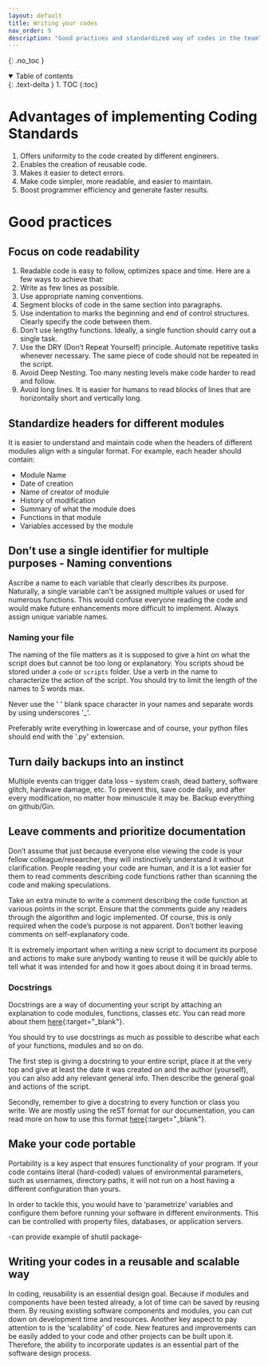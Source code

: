 ```yaml
---
layout: default
title: Writing your codes
nav_order: 9
description: "Good practices and standardized way of codes in the team"
---
```

{: .no_toc }

<details open markdown="block">
  <summary>
    Table of contents
  </summary>
  {: .text-delta }
1. TOC
{:toc}
</details>

# Advantages of implementing Coding Standards

1. Offers uniformity to the code created by different engineers.
2. Enables the creation of reusable code.
3. Makes it easier to detect errors.
4. Make code simpler, more readable, and easier to maintain.
5. Boost programmer efficiency and generate faster results.

# Good practices

## Focus on code readability
1. Readable code is easy to follow, optimizes space and time. Here are a few ways to achieve that:
2. Write as few lines as possible.
3. Use appropriate naming conventions.
4. Segment blocks of code in the same section into paragraphs.
5. Use indentation to marks the beginning and end of control structures. Clearly specify the code between them.
6. Don’t use lengthy functions. Ideally, a single function should carry out a single task.
7. Use the DRY (Don’t Repeat Yourself) principle. Automate repetitive tasks whenever necessary. The same piece of code should not be repeated in the script.
8. Avoid Deep Nesting. Too many nesting levels make code harder to read and follow.
9. Avoid long lines. It is easier for humans to read blocks of lines that are horizontally short and vertically long.

## Standardize headers for different modules

It is easier to understand and maintain code when the headers of different modules align with a singular format. For example, each header should contain:

- Module Name
- Date of creation
- Name of creator of module
- History of modification
- Summary of what the module does
- Functions in that module
- Variables accessed by the module

## Don’t use a single identifier for multiple purposes - Naming conventions

Ascribe a name to each variable that clearly describes its purpose. Naturally, a single variable can’t be assigned multiple values or used for numerous functions. This would confuse everyone reading the code and would make future enhancements more difficult to implement. Always assign unique variable names.

### Naming your file

The naming of the file matters as it is supposed to give a hint on what the script does but cannot be too long or explanatory. You scripts shoud be stored under a `code` or `scripts` folder. 
Use a verb in the name to characterize the action of the script. You should try to limit the length 
of the names to 5 words max.

Never use the ' ' blank space character in your names and separate words by using underscores '_'. 

Preferably write everything in lowercase and of course, your python files should end with the '.py' 
extension.

## Turn daily backups into an instinct

Multiple events can trigger data loss – system crash, dead battery, software glitch, hardware damage, etc. To prevent this, save code daily, and after every modification, no matter how minuscule it may be. Backup everything on github/Gin.

## Leave comments and prioritize documentation

Don’t assume that just because everyone else viewing the code is your fellow colleague/researcher, they will instinctively understand it without clarification. People reading your code are human, and it is a lot easier for them to read comments describing code functions rather than scanning the code and making speculations.

Take an extra minute to write a comment describing the code function at various points in the script. Ensure that the comments guide any readers through the algorithm and logic implemented. Of course, this is only required when the code’s purpose is not apparent. Don’t bother leaving comments on self-explanatory code.

It is extremely important when writing a new script to document its purpose and actions to make sure anybody wanting to reuse it will be quickly able to tell what it was intended for and how it goes about doing it in broad terms.

### Docstrings

Docstrings are a way of documenting your script by attaching an explanation to code modules, 
functions, classes etc. You can read more about them [here](https://peps.python.org/pep-0257/){:target="_blank"}.

You should try to use docstrings as much as possible to describe what each of your functions, 
modules and so on do.

The first step is giving a docstring to your entire script, place it at the very top and give
at least the date it was created on and the author (yourself), you can also add any relevant 
general info. Then describe the general goal and actions of the script.

Secondly, remember to give a docstring to every function or class you write. We are mostly using
the reST format for our documentation, you can read more on how to use this format [here](https://sphinx-rtd-tutorial.readthedocs.io/en/latest/docstrings.html){:target="_blank"}.

## Make your code portable
Portability is a key aspect that ensures functionality of your program. If your code contains literal (hard-coded) values of environmental parameters, such as usernames, directory paths, it will not run on a host having a different configuration than yours.


In order to tackle this, you would have to ‘parametrize’ variables and configure them before running your software in different environments. This can be controlled with property files, databases, or application servers.

-can provide example of shutil package-
 
## Writing your codes in a reusable and scalable way

In coding, reusability is an essential design goal.
Because if modules and components have been tested already, a lot of time can be saved by reusing them. By reusing existing software components and modules, you can cut down on development time and resources.
Another key aspect to pay attention to is the ‘scalability’ of code. New features and improvements can be easily added to your code and other projects can be built upon it. Therefore, the ability to incorporate updates is an essential part of the software design process.

